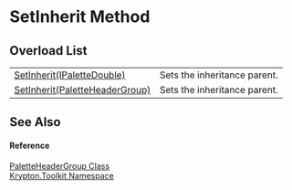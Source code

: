 # SetInherit Method


## Overload List
<table>
<tr>
<td><a href="5931f4a8-e843-d800-364c-aafc9bf13df2.md">SetInherit(IPaletteDouble)</a></td>
<td>Sets the inheritance parent.</td></tr>
<tr>
<td><a href="e7b9b141-dbf6-e4bd-8b15-c294d1b49f14.md">SetInherit(PaletteHeaderGroup)</a></td>
<td>Sets the inheritance parent.</td></tr>
</table>

## See Also


#### Reference
<a href="f1fd5ac9-ddac-9458-7483-51e67f983e1d.md">PaletteHeaderGroup Class</a>  
<a href="79d2eac2-21f4-54ff-7552-b20c33c30600.md">Krypton.Toolkit Namespace</a>  
